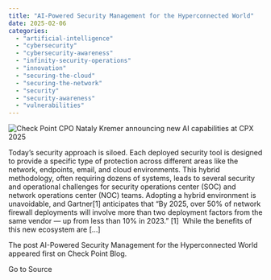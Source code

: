 ```yaml
---
title: "AI-Powered Security Management for the Hyperconnected World"
date: 2025-02-06
categories: 
  - "artificial-intelligence"
  - "cybersecurity"
  - "cybersecurity-awareness"
  - "infinity-security-operations"
  - "innovation"
  - "securing-the-cloud"
  - "securing-the-network"
  - "security"
  - "security-awareness"
  - "vulnerabilities"
---
```


![Check Point CPO Nataly Kremer announcing new AI capabilities at CPX 2025](https://blog.checkpoint.com/wp-content/uploads/2025/02/WhatsApp-Image-2025-02-04-at-11.17.57-AM.jpeg)

Today’s security approach is siloed. Each deployed security tool is designed to provide a specific type of protection across different areas like the network, endpoints, email, and cloud environments. This hybrid methodology, often requiring dozens of systems, leads to several security and operational challenges for security operations center (SOC) and network operations center (NOC) teams. Adopting a hybrid environment is unavoidable, and Gartner\[1\] anticipates that “By 2025, over 50% of network firewall deployments will involve more than two deployment factors from the same vendor — up from less than 10% in 2023.” \[1\]  While the benefits of this new ecosystem are \[…\]

The post AI-Powered Security Management for the Hyperconnected World appeared first on Check Point Blog.

Go to Source
